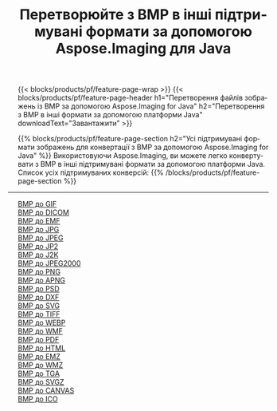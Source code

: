 ﻿---
title: Перетворюйте з BMP в інші підтримувані формати за допомогою Aspose.Imaging для Java 
weight: 3920
url: /uk/java/conversion/from/bmp 
lang: uk
langdirlevel: 2
locales: zh-hans,ja,it,ru,de,es,fr,nl,id,lt,pl,pt,vi,tr,ko,zh-hant,ar,hi,th,sv,cs,uk,he
description: Використовуючи Aspose.Imaging, ви можете легко конвертувати з BMP в інші формати за допомогою платформи Java
---

{{< blocks/products/pf/feature-page-wrap >}}
{{< blocks/products/pf/feature-page-header h1="Перетворення файлів зображень із BMP за допомогою Aspose.Imaging for Java" h2="Перетворення з BMP в інші формати за допомогою платформи Java" downloadText="Завантажити" >}}


{{% blocks/products/pf/feature-page-section  h2="Усі підтримувані формати зображень для конвертації з BMP за допомогою Aspose.Imaging for Java" %}}
Використовуючи Aspose.Imaging, ви можете легко конвертувати з BMP в інші підтримувані формати за допомогою платформи Java.
<br/>
Список усіх підтримуваних конверсій:
{{% /blocks/products/pf/feature-page-section %}}
<div class="container-fluid productfamilypage bg-gray">
    <div class="convertypes bg-gray agp-content section">
        <div class="container">
		<hr style="margin-left:-20px;"/>
		<div class="row other-converters">
		    <div class='col-md-2 other-converter remove-lp remove-rp'><a href="/imaging/uk/java/conversion/bmp-to-gif" >BMP до GIF</a></div><div class='col-md-2 other-converter remove-lp remove-rp'><a href="/imaging/uk/java/conversion/bmp-to-dicom" >BMP до DICOM</a></div><div class='col-md-2 other-converter remove-lp remove-rp'><a href="/imaging/uk/java/conversion/bmp-to-emf" >BMP до EMF</a></div><div class='col-md-2 other-converter remove-lp remove-rp'><a href="/imaging/uk/java/conversion/bmp-to-jpg" >BMP до JPG</a></div><div class='col-md-2 other-converter remove-lp remove-rp'><a href="/imaging/uk/java/conversion/bmp-to-jpeg" >BMP до JPEG</a></div><div class='col-md-2 other-converter remove-lp remove-rp'><a href="/imaging/uk/java/conversion/bmp-to-jp2" >BMP до JP2</a></div><div class='col-md-2 other-converter remove-lp remove-rp'><a href="/imaging/uk/java/conversion/bmp-to-j2k" >BMP до J2K</a></div><div class='col-md-2 other-converter remove-lp remove-rp'><a href="/imaging/uk/java/conversion/bmp-to-jpeg2000" >BMP до JPEG2000</a></div><div class='col-md-2 other-converter remove-lp remove-rp'><a href="/imaging/uk/java/conversion/bmp-to-png" >BMP до PNG</a></div><div class='col-md-2 other-converter remove-lp remove-rp'><a href="/imaging/uk/java/conversion/bmp-to-apng" >BMP до APNG</a></div><div class='col-md-2 other-converter remove-lp remove-rp'><a href="/imaging/uk/java/conversion/bmp-to-psd" >BMP до PSD</a></div><div class='col-md-2 other-converter remove-lp remove-rp'><a href="/imaging/uk/java/conversion/bmp-to-dxf" >BMP до DXF</a></div><div class='col-md-2 other-converter remove-lp remove-rp'><a href="/imaging/uk/java/conversion/bmp-to-svg" >BMP до SVG</a></div><div class='col-md-2 other-converter remove-lp remove-rp'><a href="/imaging/uk/java/conversion/bmp-to-tiff" >BMP до TIFF</a></div><div class='col-md-2 other-converter remove-lp remove-rp'><a href="/imaging/uk/java/conversion/bmp-to-webp" >BMP до WEBP</a></div><div class='col-md-2 other-converter remove-lp remove-rp'><a href="/imaging/uk/java/conversion/bmp-to-wmf" >BMP до WMF</a></div><div class='col-md-2 other-converter remove-lp remove-rp'><a href="/imaging/uk/java/conversion/bmp-to-pdf" >BMP до PDF</a></div><div class='col-md-2 other-converter remove-lp remove-rp'><a href="/imaging/uk/java/conversion/bmp-to-html" >BMP до HTML</a></div><div class='col-md-2 other-converter remove-lp remove-rp'><a href="/imaging/uk/java/conversion/bmp-to-emz" >BMP до EMZ</a></div><div class='col-md-2 other-converter remove-lp remove-rp'><a href="/imaging/uk/java/conversion/bmp-to-wmz" >BMP до WMZ</a></div><div class='col-md-2 other-converter remove-lp remove-rp'><a href="/imaging/uk/java/conversion/bmp-to-tga" >BMP до TGA</a></div><div class='col-md-2 other-converter remove-lp remove-rp'><a href="/imaging/uk/java/conversion/bmp-to-svgz" >BMP до SVGZ</a></div><div class='col-md-2 other-converter remove-lp remove-rp'><a href="/imaging/uk/java/conversion/bmp-to-canvas" >BMP до CANVAS</a></div><div class='col-md-2 other-converter remove-lp remove-rp'><a href="/imaging/uk/java/conversion/bmp-to-ico" >BMP до ICO</a></div>
                </div>
        </div>
    </div>
</div>
<br/>

